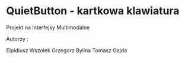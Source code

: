 QuietButton - kartkowa klawiatura
===========

Projekt na Interfejsy Multimodalne

Autorzy :

Elpidiusz Wszołek
Grzegorz Bylina
Tomasz Gajda
